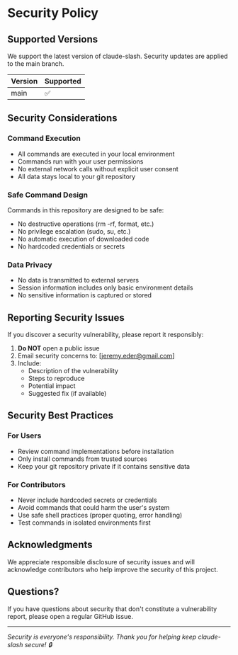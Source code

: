 # Security Policy

## Supported Versions

We support the latest version of claude-slash. Security updates are applied to the main branch.

| Version | Supported          |
| ------- | ------------------ |
| main    | :white_check_mark: |

## Security Considerations

### Command Execution
- All commands are executed in your local environment
- Commands run with your user permissions
- No external network calls without explicit user consent
- All data stays local to your git repository

### Safe Command Design
Commands in this repository are designed to be safe:
- No destructive operations (rm -rf, format, etc.)
- No privilege escalation (sudo, su, etc.)
- No automatic execution of downloaded code
- No hardcoded credentials or secrets

### Data Privacy
- No data is transmitted to external servers
- Session information includes only basic environment details
- No sensitive information is captured or stored

## Reporting Security Issues

If you discover a security vulnerability, please report it responsibly:

1. **Do NOT** open a public issue
2. Email security concerns to: [jeremy.eder@gmail.com]
3. Include:
   - Description of the vulnerability
   - Steps to reproduce
   - Potential impact
   - Suggested fix (if available)

## Security Best Practices

### For Users
- Review command implementations before installation
- Only install commands from trusted sources
- Keep your git repository private if it contains sensitive data

### For Contributors
- Never include hardcoded secrets or credentials
- Avoid commands that could harm the user's system
- Use safe shell practices (proper quoting, error handling)
- Test commands in isolated environments first

## Acknowledgments

We appreciate responsible disclosure of security issues and will acknowledge contributors who help improve the security of this project.

## Questions?

If you have questions about security that don't constitute a vulnerability report, please open a regular GitHub issue.

---

*Security is everyone's responsibility. Thank you for helping keep claude-slash secure! 🔒*
